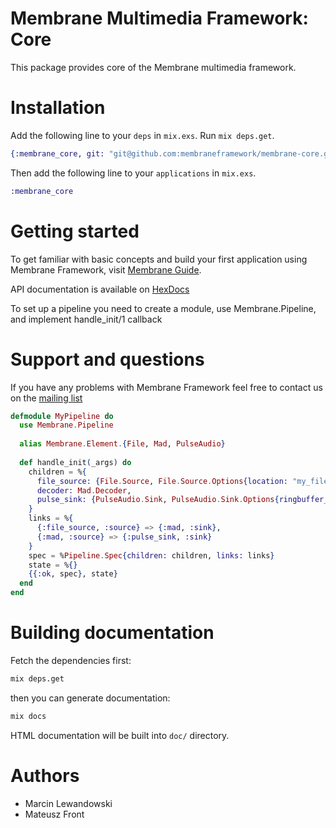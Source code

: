 # Membrane Multimedia Framework: Core

This package provides core of the Membrane multimedia framework.


# Installation

Add the following line to your `deps` in `mix.exs`.  Run `mix deps.get`.

```elixir
{:membrane_core, git: "git@github.com:membraneframework/membrane-core.git"}
```

Then add the following line to your `applications` in `mix.exs`.

```elixir
:membrane_core
```

# Getting started

To get familiar with basic concepts and build your first application using Membrane Framework, visit [Membrane Guide](TODO).

API documentation is available on [HexDocs](https://hexdocs.pm/membraneframework)

To set up a pipeline you need to create a module, use Membrane.Pipeline, and implement handle_init/1 callback

# Support and questions

If you have any problems with Membrane Framework feel free to contact us on the [mailing list](https://groups.google.com/forum/#!forum/membrane-framework)

```elixir
defmodule MyPipeline do
  use Membrane.Pipeline
  
  alias Membrane.Element.{File, Mad, PulseAudio}
  
  def handle_init(_args) do
    children = %{
      file_source: {File.Source, File.Source.Options{location: "my_file.mp3"}},
      decoder: Mad.Decoder,
      pulse_sink: {PulseAudio.Sink, PulseAudio.Sink.Options{ringbuffer_size_elements: 8192}},
    }
    links = %{
      {:file_source, :source} => {:mad, :sink},
      {:mad, :source} => {:pulse_sink, :sink}
    }
    spec = %Pipeline.Spec{children: children, links: links}
    state = %{}
    {{:ok, spec}, state}
  end
end
```

# Building documentation

Fetch the dependencies first:

```sh
mix deps.get
```

then you can generate documentation:

```sh
mix docs
```

HTML documentation will be built into `doc/` directory.


# Authors

* Marcin Lewandowski
* Mateusz Front
